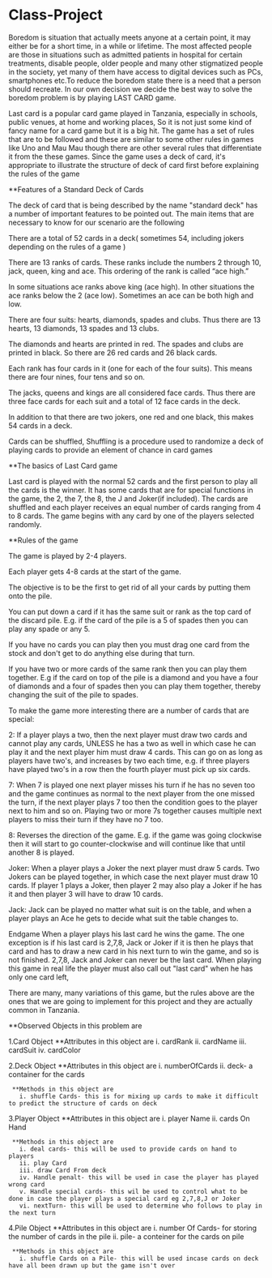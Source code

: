 # Class-Project
Boredom is situation that actually meets anyone at a certain point, it may either be for a short time, in a while or lifetime. The most affected people are those in situations such as admitted patients in hospital for certain treatments, disable people, older people and many other stigmatized people in the society, yet many of them have access to digital devices such as PCs, smartphones etc.To reduce the boredom state there is a need that a person should recreate.
In our own decision we decide the best way to solve the boredom problem is by playing LAST CARD game.

Last card is a popular card game played in Tanzania, especially in schools, public venues, at home and working places, So it is not just some kind of fancy name for a card game but it is a big hit. The game has a set of rules that are to be followed and these are similar to some other rules in games like Uno and Mau Mau though there are other several rules that differentiate it from the these games. Since the game uses a deck of card, it's appropriate to illustrate the structure of deck of card first before explaining the rules of the game

**Features of a Standard Deck of Cards

The deck of card that is being described by the name "standard deck" has a number of important features to be pointed out. The main items that are necessary to know for our scenario are the following

There are a total of 52 cards in a deck( sometimes 54, including jokers depending on the rules of a game )

There are 13 ranks of cards. These ranks include the numbers 2 through 10, jack, queen, king and ace. This ordering of the rank is called “ace high.”

In some situations ace ranks above king (ace high). In other situations the ace ranks below the 2 (ace low). Sometimes an ace can be both high and low.

There are four suits: hearts, diamonds, spades and clubs. Thus there are 13 hearts, 13 diamonds, 13 spades and 13 clubs.

The diamonds and hearts are printed in red. The spades and clubs are printed in black. So there are 26 red cards and 26 black cards.

Each rank has four cards in it (one for each of the four suits). This means there are four nines, four tens and so on.

The jacks, queens and kings are all considered face cards. Thus there are three face cards for each suit and a total of 12 face cards in the deck.

In addition to that there are two jokers, one red and one black, this makes 54 cards in a deck.

Cards can be shuffled, Shuffling is a procedure used to randomize a deck of playing cards to provide an element of chance in card games

**The basics of Last Card game

Last card is played with the normal 52 cards and the first person to play all the cards is the winner. It has some cards that are for special functions in the game, the 2, the 7, the 8, the J and Joker(if included). The cards are shuffled and each player receives an equal number of cards ranging from 4 to 8 cards. The game begins with any card by one of the players selected randomly.

**Rules of the game

The game is played by 2-4 players.

Each player gets 4-8 cards at the start of the game.

The objective is to be the first to get rid of all your cards by putting them onto the pile.

You can put down a card if it has the same suit or rank as the top card of the discard pile. E.g. if the card of the pile is a 5 of spades then you can play any spade or any 5.

If you have no cards you can play then you must drag one card from the stock and don't get to do anything else during that turn.

If you have two or more cards of the same rank then you can play them together. E.g if the card on top of the pile is a diamond and you have a four of diamonds and a four of spades then you can play them together, thereby changing the suit of the pile to spades.

To make the game more interesting there are a number of cards that are special:

2: If a player plays a two, then the next player must draw two cards and cannot play any cards, UNLESS he has a two as well in which case he can play it and the next player him must draw 4 cards. This can go on as long as players have two's, and increases by two each time, e.g. if three players have played two's in a row then the fourth player must pick up six cards.

7: When 7 is played one next player misses his turn if he has no seven too and the game continues as normal to the next player from the one missed the turn, if the next player plays 7 too then the condition goes to the player next to him and so on. Playing two or more 7s together causes multiple next players to miss their turn if they have no 7 too.

8: Reverses the direction of the game. E.g. if the game was going clockwise then it will start to go counter-clockwise and will continue like that until another 8 is played.

Joker: When a player plays a Joker the next player must draw 5 cards. Two Jokers can be played together, in which case the next player must draw 10 cards. If player 1 plays a Joker, then player 2 may also play a Joker if he has it and then player 3 will have to draw 10 cards.

Jack: Jack can be played no matter what suit is on the table, and when a player plays an Ace he gets to decide what suit the table changes to.

Endgame When a player plays his last card he wins the game. The one exception is if his last card is 2,7,8, Jack or Joker if it is then he plays that card and has to draw a new card in his next turn to win the game, and so is not finished. 2,7,8, Jack and Joker can never be the last card. When playing this game in real life the player must also call out "last card" when he has only one card left,

There are many, many variations of this game, but the rules above are the ones that we are going to implement for this project and they are actually common in Tanzania.


**Observed Objects in this problem are 

1.Card Object
     **Attributes in this object are 
       i. cardRank
       ii. cardName
       iii. cardSuit
       iv. cardColor

2.Deck Object
     **Attributes in this object are 
       i. numberOfCards
       ii. deck- a container for the cards 
       
     **Methods in this object are
       i. shuffle Cards- this is for mixing up cards to make it difficult to predict the structure of cards on deck

3.Player Object
     **Attributes in this object are 
       i. player Name
       ii. cards On Hand
       
     **Methods in this object are 
       i. deal cards- this will be used to provide cards on hand to players
       ii. play Card
       iii. draw Card From deck
       iv. Handle penalt- this will be used in case the player has played wrong card
       v. Handle special cards- this wil be used to control what to be done in case the player plays a special card eg 2,7,8,J or Joker
       vi. nextTurn- this will be used to determine who follows to play in the next turn
      
4.Pile Object
     **Attributes in this object are 
       i. number Of Cards- for storing the number of cards in the pile
       ii. pile- a conteiner for the cards on pile

     **Methods in this object are 
       i. shuffle Cards on a Pile- this will be used incase cards on deck have all been drawn up but the game isn't over        
